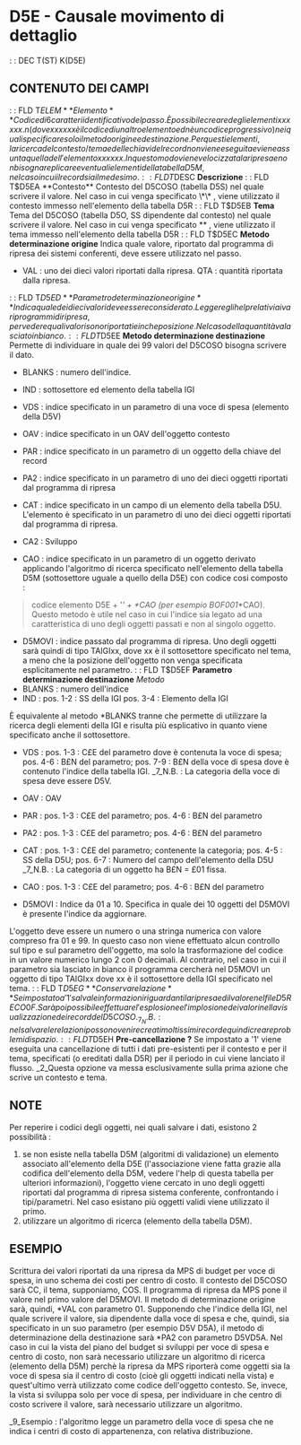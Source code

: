 # D5E - Causale movimento di dettaglio
 :  : DEC T(ST) K(D5E)
## CONTENUTO DEI CAMPI
 :  : FLD T$ELEM **Elemento**
Codice di 6 caratteri identificativo del passo.
È possibile creare degli elementi xxxxxx.n (dove xxxxxx è il codice di un altro elemento ed n è un codice progressivo) nei quali specificare solo il metodo origine e destinazione.
Per questi elementi, la ricerca del contesto/tema e delle chiavi del record non viene eseguita e viene assunta quella dell'elemento xxxxxx. In questo modo viene velocizzata la ripresa e non bisogna replicare eventuali elementi della tabella D5M, nel caso in cui il record sia il medesimo.
 :  : FLD T$DESC **Descrizione**
 :  : FLD T$D5EA **Contesto**
Contesto del D5COSO (tabella D5S) nel quale scrivere il valore.
Nel caso in cui venga specificato \*\* , viene utilizzato il contesto immesso nell'elemento della tabella D5R
 :  : FLD T$D5EB **Tema**
Tema del D5COSO (tabella D5O, SS dipendente dal contesto) nel quale scrivere il valore.
Nel caso in cui venga specificato \*\* , viene utilizzato il tema immesso nell'elemento della tabella D5R
 :  : FLD T$D5EC **Metodo determinazione origine**
Indica quale valore, riportato dal programma di ripresa dei sistemi conferenti, deve essere utilizzato nel passo.
- VAL :  uno dei dieci valori riportati dalla ripresa.
QTA :  quantità riportata dalla ripresa.

 :  : FLD T$D5ED **Parametro determinazione origine**
Indica quale dei dieci valori deve essere considerato.
Leggere gli help relativi ai vari programmi di ripresa, per vedere quali valori sono riportati e in che posizione.
Nel caso della quantità va lasciato in bianco.
 :  : FLD T$D5EE **Metodo determinazione destinazione**
Permette di individuare in quale dei 99 valori del D5COSO bisogna scrivere il dato.
- BLANKS :  numero dell'indice.
- IND    :  sottosettore ed elemento della tabella IGI
- VDS    :  indice specificato in un parametro di una voce di spesa (elemento della D5V)
- OAV    :  indice specificato in un OAV dell'oggetto contesto
- PAR    :  indice specificato in un parametro di un oggetto della chiave del record
- PA2    :  indice specificato in un parametro di uno dei dieci oggetti riportati dal programma di ripresa
- CAT    :  indice specificato in un campo di un elemento della tabella D5U. L'elemento è specificato in un parametro di uno dei dieci oggetti riportati dal programma di ripresa.

- CA2    :  Sviluppo
- CAO    :  indice specificato in un parametro di un oggetto derivato applicando l'algoritmo di ricerca specificato nell'elemento della tabella D5M (sottosettore uguale a quello della D5E) con codice cosi composto : 
>codice elemento D5E + '_' + \*CAO (per esempio BOF001_\*CAO).
Questo metodo è utile nel caso in cui l'indice sia legato ad una caratteristica di uno degli oggetti passati e non al singolo oggetto.

- D5MOVI :  indice passato dal programma di ripresa. Uno degli oggetti sarà quindi di tipo TAIGIxx, dove xx è il sottosettore specificato nel tema, a meno che la posizione dell'oggetto non venga specificata esplicitamente nel parametro.
 :  : FLD T$D5EF **Parametro determinazione destinazione**
_Metodo_
- BLANKS :  numero dell'indice
- IND    :  pos. 1-2 :  SS della IGI pos. 3-4 :  Elemento della IGI

È equivalente al metodo \*BLANKS tranne che permette di utilizzare la ricerca degli elementi della IGI e risulta più esplicativo in quanto viene specificato anche il sottosettore.
- VDS    :  pos. 1-3 :  C£E del parametro dove è contenuta la voce di spesa; pos. 4-6 :  B£N del parametro; pos. 7-9 :  B£N della voce di spesa dove è contenuto l'indice della tabella IGI.
_7_N.B. :  La categoria della voce di spesa deve essere D5V.

- OAV    :  OAV
- PAR    :  pos. 1-3 :  C£E del parametro; pos. 4-6 :  B£N del parametro
- PA2    :  pos. 1-3 :  C£E del parametro; pos. 4-6 :  B£N del parametro
- CAT    :  pos. 1-3 :  C£E del parametro; contenente la categoria; pos. 4-5 :  SS della D5U; pos. 6-7 :  Numero del campo dell'elemento della D5U
_7_N.B. :  La categoria di un oggetto ha B£N = £01 fissa.
- CAO    :  pos. 1-3 :  C£E del parametro; pos. 4-6 :  B£N del parametro
- D5MOVI :  Indice da 01 a 10. Specifica in quale dei 10 oggetti del D5MOVI è presente l'indice da aggiornare.

L'oggetto deve essere un numero o una stringa numerica con valore compreso fra 01 e 99.
In questo caso non viene effettuato alcun controllo sul tipo e sul parametro dell'oggetto, ma solo la trasformazione del codice in un valore numerico lungo 2 con 0 decimali. Al contrario, nel caso in cui il parametro sia lasciato in bianco il programma cercherà nel D5MOVI un oggetto di tipo TAIGIxx dove xx è il sottosettore della IGI specificato nel tema.
 :  : FLD T$D5EG **Conserva relazione**
Se impostato a '1' salva le informazioni riguardanti la ripresa ed il valore nel file D5RECO0F. Sarà poi possibile effettuare l'esplosione e l'implosione dei valori nella visualizzazione dei record del D5COSO.
_7_N.B. :  nel salvare le relazioni possono venire creati moltissimi record e quindi creare problemi di spazio.
 :  : FLD T$D5EH **Pre-cancellazione ?**
Se impostato a '1' viene eseguita una cancellazione di tutti i dati pre-esistenti per il contesto e per il tema, specificati (o ereditati dalla D5R) per il periodo in cui viene lanciato il flusso.
_2_Questa opzione va messa esclusivamente sulla prima azione che scrive un contesto e tema.
## NOTE
Per reperire i codici degli oggetti, nei quali salvare i dati, esistono 2 possibilità : 
1. se non esiste nella tabella D5M (algoritmi di validazione) un elemento associato all'elemento della D5E (l'associazione viene fatta grazie alla codifica dell'elemento della D5M, vedere l'help di questa tabella per ulteriori informazioni), l'oggetto viene cercato in uno degli oggetti riportati dal programma di ripresa sistema conferente, confrontando i tipi/parametri. Nel caso esistano più oggetti validi viene utilizzato il primo.
2. utilizzare un algoritmo di ricerca (elemento della tabella D5M).
## ESEMPIO
Scrittura dei valori riportati da una ripresa da MPS di budget per voce di spesa, in uno schema dei costi per centro di costo.
Il contesto del D5COSO sarà CC, il tema, supponiamo, COS.
Il programma di ripresa da MPS pone il valore nel primo valore del D5MOVI. Il metodo di determinazione origine sarà, quindi, \*VAL con parametro 01.
Supponendo che l'indice della IGI, nel quale scrivere il valore, sia dipendente dalla voce di spesa e che, quindi, sia specificato in un suo parametro (per esempio D5V D5A), il metodo di determinazione della destinazione sarà \*PA2 con parametro D5VD5A.
Nel caso in cui la vista del piano del budget si sviluppi per voce di spesa e centro di costo, non sarà necessario utilizzare un algoritmo di ricerca (elemento della D5M) perchè la ripresa da  MPS riporterà come oggetti sia la voce di spesa sia il centro di costo (cioè gli oggetti indicati nella vista) e quest'ultimo verrà utilizzato come codice dell'oggetto contesto.
Se, invece, la vista si sviluppa solo per voce di spesa, per individuare in che centro di costo scrivere il valore, sarà necessario utilizzare un algoritmo.

_9_Esempio :  l'algoritmo legge un parametro della voce di spesa che ne indica i centri di costo di appartenenza, con relativa distribuzione.
